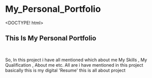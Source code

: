 # My_Personal_Portfolio
<DOCTYPE! html>
<html>
  <head>
    <title> My_Personal_Portfolio</title>
  </head>
  <body>
    <h2>This Is My Personal Portfolio</h2>
    <br>
    <p>So, In this project i have all mentioned which about me My Skills , My Qualification , About me etc. All are  i have mentioned in this project basically this is my digital 'Resume' this is all about project</p>
  </body>
  </html>
